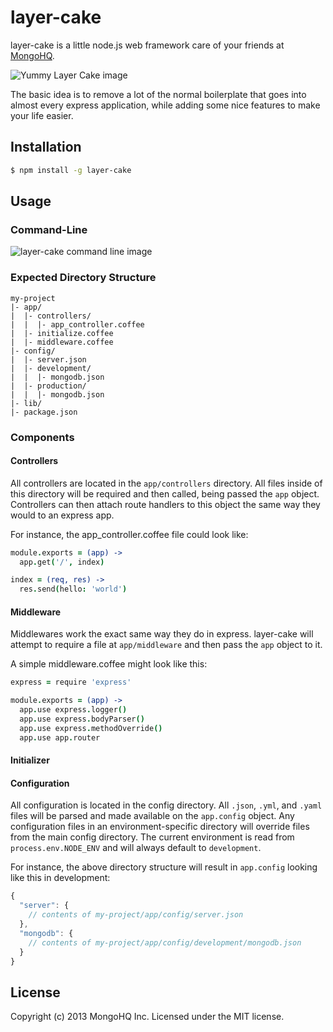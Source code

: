 # layer-cake

layer-cake is a little node.js web framework care of your friends at [MongoHQ](http://www.mongohq.com).

![Yummy Layer Cake image](http://farm3.staticflickr.com/2764/4093466966_78be1bc8c3.jpg)

The basic idea is to remove a lot of the normal boilerplate that goes into almost every express
application, while adding some nice features to make your life easier.

## Installation

```sh
$ npm install -g layer-cake
```

## Usage

### Command-Line

![layer-cake command line image](http://content.screencast.com/users/racobac/folders/Jing/media/c5677722-5fae-49de-bf74-6ab510a49e6a/00000077.png)

### Expected Directory Structure

```
my-project
|- app/
|  |- controllers/
|  |  |- app_controller.coffee
|  |- initialize.coffee
|  |- middleware.coffee
|- config/
|  |- server.json
|  |- development/
|  |  |- mongodb.json
|  |- production/
|  |  |- mongodb.json
|- lib/
|- package.json
```

### Components

#### Controllers

All controllers are located in the `app/controllers` directory. All files inside of this directory will
be required and then called, being passed the `app` object. Controllers can then attach route handlers to
this object the same way they would to an express app.

For instance, the app_controller.coffee file could look like:

```coffeescript
module.exports = (app) ->
  app.get('/', index)

index = (req, res) ->
  res.send(hello: 'world')
```

#### Middleware

Middlewares work the exact same way they do in express. layer-cake will attempt to require a file at
`app/middleware` and then pass the `app` object to it.

A simple middleware.coffee might look like this:

```coffeescript
express = require 'express'

module.exports = (app) ->
  app.use express.logger()
  app.use express.bodyParser()
  app.use express.methodOverride()
  app.use app.router
```

#### Initializer

#### Configuration

All configuration is located in the config directory. All `.json`, `.yml`, and `.yaml` files will be parsed
and made available on the `app.config` object. Any configuration files in an environment-specific directory
will override files from the main config directory. The current environment is read from `process.env.NODE_ENV`
and will always default to `development`.

For instance, the above directory structure will result in `app.config` looking like this in development:

```javascript
{
  "server": {
    // contents of my-project/app/config/server.json
  },
  "mongodb": {
    // contents of my-project/app/config/development/mongodb.json
  }
}
```

## License
Copyright (c) 2013 MongoHQ Inc.
Licensed under the MIT license.
